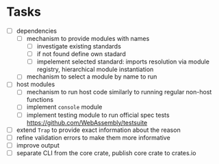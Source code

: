 # Tasks

- [ ] dependencies
  - [ ] mechanism to provide modules with names
    - [ ] investigate existing standards
    - [ ] if not found define own stadard
    - [ ] impelement selected standard: imports resolution via module registry, hierarchical module instantiation
  - [ ] mechanism to select a module by name to run
- [ ] host modules
  - [ ] mechanism to run host code similarly to running regular non-host functions
  - [ ] implement `console` module
  - [ ] implement testing module to run official spec tests https://github.com/WebAssembly/testsuite
- [ ] extend `Trap` to provide exact information about the reason
- [ ] refine validation errors to make them more informative
- [ ] improve output
- [ ] separate CLI from the core crate, publish core crate to crates.io